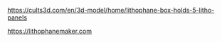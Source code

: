 https://cults3d.com/en/3d-model/home/lithophane-box-holds-5-litho-panels

https://lithophanemaker.com
